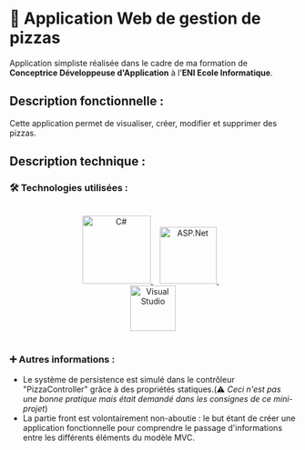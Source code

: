 # 🍕 Application Web de gestion de pizzas

Application simpliste réalisée dans le cadre de ma formation de **Conceptrice Développeuse d'Application** à l'**ENI Ecole Informatique**.


## Description fonctionnelle :

Cette application permet de visualiser, créer, modifier et supprimer des pizzas.

## Description technique :

### :hammer_and_wrench: Technologies utilisées : 
<br>
<div align="center">
<div>
<a href="https://docs.microsoft.com/fr-fr/dotnet/csharp/">
  <img alt="C#" src="https://upload.wikimedia.org/wikipedia/commons/4/4f/Csharp_Logo.png?20180210215736" width="120">
</a>&nbsp;&nbsp;
<a href="https://dotnet.microsoft.com/en-us/apps/aspnet">
  <img alt="ASP.Net" src="https://msaccesssolutions.com/images/asp-net-logo.png" width="100">
</a>&nbsp;&nbsp;
  </div>
<a href="https://visualstudio.microsoft.com/fr/">
  <img alt="Visual Studio" src="https://upload.wikimedia.org/wikipedia/commons/thumb/5/59/Visual_Studio_Icon_2019.svg/120px-Visual_Studio_Icon_2019.svg.png" width="80">
</a>
</div>
<br>

### :heavy_plus_sign: Autres informations :
* Le système de persistence est simulé dans le contrôleur "PizzaController" grâce à des propriétés statiques.(⚠️ *Ceci n'est pas une bonne pratique mais était demandé dans les consignes de ce mini-projet*)
* La partie front est volontairement non-aboutie : le but étant de créer une application fonctionnelle pour comprendre le passage d'informations entre les différents éléments du modèle MVC.
